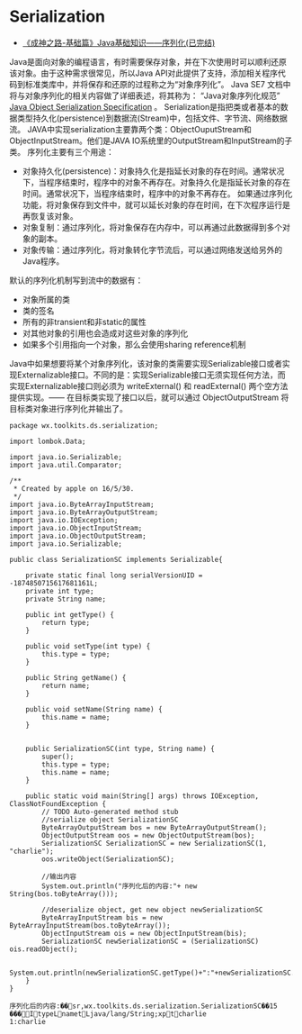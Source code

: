 # Serialization
- [《成神之路-基础篇》Java基础知识——序列化(已完结)](http://www.hollischuang.com/archives/1158)

Java是面向对象的编程语言，有时需要保存对象，并在下次使用时可以顺利还原该对象。由于这种需求很常见，所以Java API对此提供了支持，添加相关程序代码到标准类库中，并将保存和还原的过程称之为“对象序列化”。 Java SE7 文档中将与对象序列化的相关内容做了详细表述，将其称为： “Java对象序列化规范”  [Java Object Serialization Specification](http://docs.oracle.com/javase/7/docs/platform/serialization/spec/serialTOC.html) 。
Serialization是指把类或者基本的数据类型持久化(persistence)到数据流(Stream)中，包括文件、字节流、网络数据流。 JAVA中实现serialization主要靠两个类：ObjectOuputStream和ObjectInputStream。他们是JAVA IO系统里的OutputStream和InputStream的子类。
序列化主要有三个用途： 
- 对象持久化(persistence)：对象持久化是指延长对象的存在时间。通常状况下，当程序结束时，程序中的对象不再存在。对象持久化是指延长对象的存在时间。通常状况下，当程序结束时，程序中的对象不再存在。 如果通过序列化功能，将对象保存到文件中，就可以延长对象的存在时间，在下次程序运行是再恢复该对象。 
- 对象复制：通过序列化，将对象保存在内存中，可以再通过此数据得到多个对象的副本。 
- 对象传输：通过序列化，将对象转化字节流后，可以通过网络发送给另外的Java程序。 

默认的序列化机制写到流中的数据有： 
- 对象所属的类 
- 类的签名 
- 所有的非transient和非static的属性 
- 对其他对象的引用也会造成对这些对象的序列化 
- 如果多个引用指向一个对象，那么会使用sharing reference机制

Java中如果想要将某个对象序列化，该对象的类需要实现Serializable接口或者实现Externalizable接口。不同的是：实现Serializable接口无须实现任何方法，而实现Externalizable接口则必须为 writeExternal() 和 readExternal() 两个空方法提供实现。—— 在目标类实现了接口以后，就可以通过 ObjectOutputStream 将目标类对象进行序列化并输出了。

```
package wx.toolkits.ds.serialization;

import lombok.Data;

import java.io.Serializable;
import java.util.Comparator;

/**
 * Created by apple on 16/5/30.
 */
import java.io.ByteArrayInputStream;
import java.io.ByteArrayOutputStream;
import java.io.IOException;
import java.io.ObjectInputStream;
import java.io.ObjectOutputStream;
import java.io.Serializable;

public class SerializationSC implements Serializable{

    private static final long serialVersionUID = -1874850715617681161L;
    private int type;
    private String name;

    public int getType() {
        return type;
    }

    public void setType(int type) {
        this.type = type;
    }

    public String getName() {
        return name;
    }

    public void setName(String name) {
        this.name = name;
    }


    public SerializationSC(int type, String name) {
        super();
        this.type = type;
        this.name = name;
    }

    public static void main(String[] args) throws IOException, ClassNotFoundException {
        // TODO Auto-generated method stub
        //serialize object SerializationSC
        ByteArrayOutputStream bos = new ByteArrayOutputStream();
        ObjectOutputStream oos = new ObjectOutputStream(bos);
        SerializationSC SerializationSC = new SerializationSC(1, "charlie");
        oos.writeObject(SerializationSC);

        //输出内容
        System.out.println("序列化后的内容:"+ new String(bos.toByteArray()));

        //deserialize object, get new object newSerializationSC
        ByteArrayInputStream bis = new ByteArrayInputStream(bos.toByteArray());
        ObjectInputStream ois = new ObjectInputStream(bis);
        SerializationSC newSerializationSC = (SerializationSC) ois.readObject();

        System.out.println(newSerializationSC.getType()+":"+newSerializationSC.getName());
    }
}

```
```
序列化后的内容:��sr,wx.toolkits.ds.serialization.SerializationSC��15 ���ItypeLnametLjava/lang/String;xptcharlie
1:charlie


```
